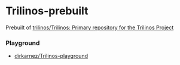 Trilinos-prebuilt
=================
Prebuilt of [trilinos/Trilinos: Primary repository for the Trilinos Project](https://github.com/trilinos/Trilinos)

### Playground
- [dirkarnez/Trilinos-playground](https://github.com/dirkarnez/Trilinos-playground)